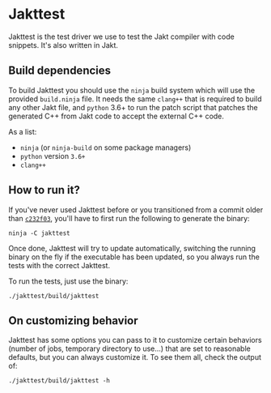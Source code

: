 # Jakttest

Jakttest is the test driver we use to test the Jakt compiler with code snippets.
It's also written in Jakt.

## Build dependencies

To build Jakttest you should use the `ninja` build system which will use the provided `build.ninja` file.
It needs the same `clang++` that is required to build any other Jakt file, and `python` 3.6+ to run the
patch script that patches the generated C++ from Jakt code to accept the external C++ code.

As a list:

- `ninja` (or `ninja-build` on some package managers)
- `python` version `3.6+`
- `clang++`

## How to run it?

If you've never used Jakttest before or you transitioned from a commit older
than [`c232f03`](https://github.com/SerenityOS/jakt/commit/c232f03570247d947a1bfb6373e6d41b3b9219a7),
you'll have to first run the following to generate the binary:

```shell
ninja -C jakttest
```

Once done, Jakttest will try to update automatically, switching the running
binary on the fly if the executable has been updated, so you always run the
tests with the correct Jakttest.

To run the tests, just use the binary:

```shell
./jakttest/build/jakttest
```

## On customizing behavior

Jakttest has some options you can pass to it to customize certain behaviors
(number of jobs, temporary directory to use...) that are set to reasonable
defaults, but you can always customize it. To see them all, check the output
of:

```shell
./jakttest/build/jakttest -h
```
